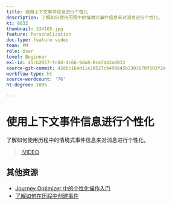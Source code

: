 ```yaml
---
title: 使用上下文事件信息进行个性化
description: 了解如何使用历程中的情境式事件信息来对消息进行个性化。
kt: 8032
thumbnail: 334165.jpg
feature: Personalization
doc-type: feature video
team: PM
role: User
level: Beginner
exl-id: 45cb2057-fc8d-4c66-9da8-0ce7ab3a4033
source-git-commit: 42d8c164d11e20527cb499645b2303870f503f2e
workflow-type: ht
source-wordcount: '76'
ht-degree: 100%

---
```


# 使用上下文事件信息进行个性化

了解如何使用历程中的情境式事件信息来对消息进行个性化。

>[!VIDEO](https://video.tv.adobe.com/v/334165?quality=12)

## 其他资源

* [ Journey Optimizer 中的个性化操作入门](https://experienceleague.adobe.com/docs/journey-optimizer/using/create-messages/personalization/personalize.html?lang=zh-Hans)
* [了解如何在历程中创建事件](https://experienceleague.adobe.com/docs/journey-optimizer/using/get-started/configure-journeys/events-journeys/unitary-events/about-creating.html?lang=zh-Hans)
